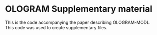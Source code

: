 # OLOGRAM Supplementary material

This is the code accompanying the paper describing OLOGRAM-MODL. This code was used to create supplementary files.
